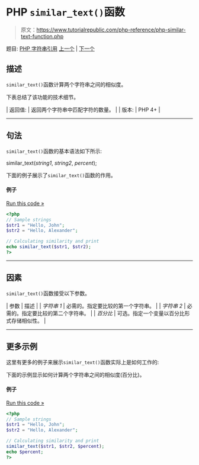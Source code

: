 # PHP `similar_text()`函数

> 原文：<https://www.tutorialrepublic.com/php-reference/php-similar-text-function.php>

题目: [PHP 字符串引用](php-string-functions.php) [上一个](php-sha1-file-function.php) | [下一个](php-soundex-function.php)

## 描述

`similar_text()`函数计算两个字符串之间的相似度。

下表总结了该功能的技术细节。

| 返回值: | 返回两个字符串中匹配字符的数量。 |
| 版本: | PHP 4+ |

* * *

## 句法

`similar_text()`函数的基本语法如下所示:

similar_text(*string1*, *string2*, *percent*);

下面的例子展示了`similar_text()`函数的作用。

#### 例子

[Run this code »](../codelab.php?topic=php&file=calculate-similarity-between-two-strings "Run this code to view the output")

```php
<?php
// Sample strings
$str1 = "Hello, John";
$str2 = "Hello, Alexander";

// Calculating similarity and print
echo similar_text($str1, $str2);
?>
```

* * *

## 因素

`similar_text()`函数接受以下参数。

| 参数 | 描述 |
| *字符串 1* | 必需的。指定要比较的第一个字符串。 |
| *字符串 2* | 必需的。指定要比较的第二个字符串。 |
| *百分比* | 可选。指定一个变量以百分比形式存储相似性。 |

* * *

## 更多示例

这里有更多的例子来展示`similar_text()`函数实际上是如何工作的:

下面的示例显示如何计算两个字符串之间的相似度(百分比)。

#### 例子

[Run this code »](../codelab.php?topic=php&file=calculate-the-similarity-in-percent "Run this code to view the output")

```php
<?php
// Sample strings
$str1 = "Hello, John";
$str2 = "Hello, Alexander";

// Calculating similarity and print
similar_text($str1, $str2, $percent);
echo $percent;
?>
```